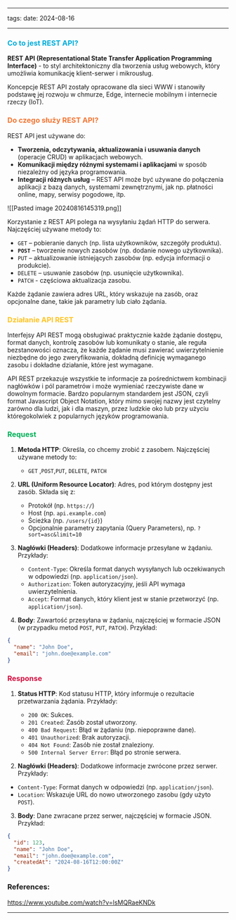 
--- 
tags: 
date: 2024-08-16

---
### <span style="color: #00aedb;">Co to jest REST API?</span>

**REST API (Representational State Transfer Application Programming Interface)** - to styl architektoniczny dla tworzenia usług webowych, który umożliwia komunikację klient-serwer i mikrousług.

Koncepcje REST API zostały opracowane dla sieci WWW i stanowiły podstawę jej rozwoju w chmurze, Edge, internecie mobilnym i internecie rzeczy (IoT).

### <span style="color: #f37735">Do czego służy REST API?</span>

REST API jest używane do:
- **Tworzenia, odczytywania, aktualizowania i usuwania danych** (operacje CRUD) w aplikacjach webowych.
- **Komunikacji między różnymi systemami i aplikacjami** w sposób niezależny od języka programowania.
- **Integracji różnych usług** – REST API może być używane do połączenia aplikacji z bazą danych, systemami zewnętrznymi, jak np. płatności online, mapy, serwisy pogodowe, itp.

![[Pasted image 20240816145319.png]]

Korzystanie z REST API polega na wysyłaniu żądań HTTP do serwera. Najczęściej używane metody to:

- `GET` – pobieranie danych (np. lista użytkowników, szczegóły produktu).
- **`POST`** – tworzenie nowych zasobów (np. dodanie nowego użytkownika).
- `PUT` – aktualizowanie istniejących zasobów (np. edycja informacji o produkcie).
- `DELETE` – usuwanie zasobów (np. usunięcie użytkownika).
- `PATCH` - częściowa aktualizacja zasobu.

Każde żądanie zawiera adres URL, który wskazuje na zasób, oraz opcjonalne dane, takie jak parametry lub ciało żądania.

### <span style="color: #ffc425;">Działanie API REST</span>

Interfejsy API REST mogą obsługiwać praktycznie każde żądanie dostępu, format danych, kontrolę zasobów lub komunikaty o stanie, ale reguła bezstanowości oznacza, że każde żądanie musi zawierać uwierzytelnienie niezbędne do jego zweryfikowania, dokładną definicję wymaganego zasobu i dokładne działanie, które jest wymagane.

API REST przekazuje wszystkie te informacje za pośrednictwem kombinacji nagłówków i pól parametrów i może wymieniać rzeczywiste dane w dowolnym formacie. Bardzo popularnym standardem jest JSON, czyli format Javascript Object Notation, który mimo swojej nazwy jest czytelny zarówno dla ludzi, jak i dla maszyn, przez ludzkie oko lub przy użyciu któregokolwiek z popularnych języków programowania.

### <span style="color: #00b159;">Request</span>

1. **Metoda HTTP**: Określa, co chcemy zrobić z zasobem. Najczęściej używane metody to:
   - `GET` ,`POST`,`PUT`, `DELETE`, `PATCH`

2. **URL (Uniform Resource Locator)**: Adres, pod którym dostępny jest zasób. Składa się z:
   - Protokół (np. `https://`)
   - Host (np. `api.example.com`)
   - Ścieżka (np. `/users/{id}`)
   - Opcjonalnie parametry zapytania (Query Parameters), np. `?sort=asc&limit=10`

3. **Nagłówki (Headers)**: Dodatkowe informacje przesyłane w żądaniu. Przykłady:
   - `Content-Type`: Określa format danych wysyłanych lub oczekiwanych w odpowiedzi (np. `application/json`).
   - `Authorization`: Token autoryzacyjny, jeśli API wymaga uwierzytelnienia.
   - `Accept`: Format danych, który klient jest w stanie przetworzyć (np. `application/json`).

4. **Body**: Zawartość przesyłana w żądaniu, najczęściej w formacie JSON 
   (w przypadku metod `POST`, `PUT`, `PATCH`). Przykład:

```json
{
  "name": "John Doe",
  "email": "john.doe@example.com"
}
```

### <span style="color: #d11141;">Response</span>

1. **Status HTTP**: Kod statusu HTTP, który informuje o rezultacie przetwarzania żądania. Przykłady: 
   - `200 OK`: Sukces.
   - `201 Created`: Zasób został utworzony.
   - `400 Bad Request`: Błąd w żądaniu (np. niepoprawne dane).
   - `401 Unauthorized`: Brak autoryzacji.
   - `404 Not Found`: Zasób nie został znaleziony.
   - `500 Internal Server Error`: Błąd po stronie serwera.

2. **Nagłówki (Headers)**: Dodatkowe informacje zwrócone przez serwer. Przykłady:
- `Content-Type`: Format danych w odpowiedzi (np. `application/json`).
- `Location`: Wskazuje URL do nowo utworzonego zasobu (gdy użyto `POST`).

3. **Body**: Dane zwracane przez serwer, najczęściej w formacie JSON. Przykład:

```json
{
  "id": 123,
  "name": "John Doe",
  "email": "john.doe@example.com",
  "createdAt": "2024-08-16T12:00:00Z"
}
```


### References:
https://www.youtube.com/watch?v=lsMQRaeKNDk

---



